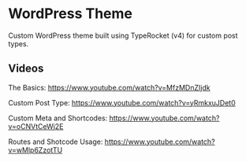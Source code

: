 # WordPress Theme

Custom WordPress theme built using TypeRocket (v4) for custom post types.

## Videos

The Basics: https://www.youtube.com/watch?v=MfzMDnZIjdk

Custom Post Type: https://www.youtube.com/watch?v=yRmkxuJDet0

Custom Meta and Shortcodes: https://www.youtube.com/watch?v=oCNVtCeWj2E

Routes and Shotcode Usage: https://www.youtube.com/watch?v=wMlp6ZzotTU
